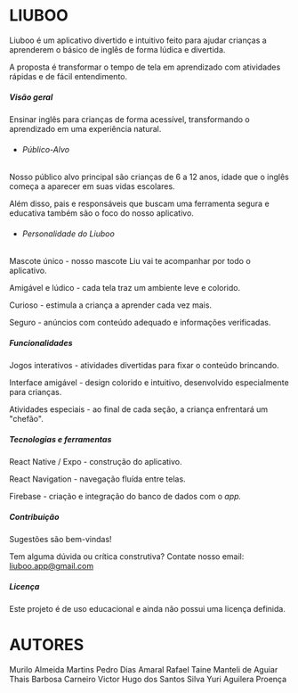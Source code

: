 
# LIUBOO

Liuboo é um aplicativo divertido e intuitivo feito para ajudar crianças a aprenderem o básico de inglês de forma lúdica e divertida.

A proposta é transformar o tempo de tela em aprendizado com atividades rápidas e de fácil entendimento. 



##### Visão geral

Ensinar inglês para crianças de forma acessível, transformando o aprendizado em uma experiência natural.

* ###### Público-Alvo

Nosso público alvo principal são crianças de 6 a 12 anos, idade que o inglês começa a aparecer em suas vidas escolares.

Além disso, pais e responsáveis que buscam uma ferramenta segura e educativa também são o foco do nosso aplicativo.

* ###### Personalidade do Liuboo

Mascote único - nosso mascote Liu vai te acompanhar por todo o aplicativo.

Amigável e lúdico - cada tela traz um ambiente leve e colorido.

Curioso - estimula a criança a aprender cada vez mais.

Seguro - anúncios com conteúdo adequado e informações verificadas.




##### Funcionalidades 

Jogos interativos - atividades divertidas para fixar o conteúdo brincando.

Interface amigável - design colorido e intuitivo, desenvolvido especialmente para crianças.

Atividades especiais - ao final de cada seção, a criança enfrentará um "chefão".




##### Tecnologias e ferramentas

React Native / Expo - construção do aplicativo.

React Navigation - navegação fluída entre telas.

Firebase - criação e integração do banco de dados com o *app.*



##### Contribuição

Sugestões são bem-vindas!

Tem alguma dúvida ou crítica construtiva? Contate nosso email: liuboo.app@gmail.com



##### Licença

Este projeto é de uso educacional e ainda não possui uma licença definida.

# AUTORES
Murilo Almeida Martins
Pedro Dias Amaral
Rafael Taine Manteli de Aguiar
Thais Barbosa Carneiro
Victor Hugo dos Santos Silva
Yuri Aguilera Proença


